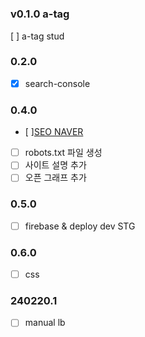 #

### v0.1.0 a-tag
[ ] a-tag stud


### 0.2.0
- [x] search-console

### 0.4.0
- [ ][SEO NAVER](https://github.com/yjinlee99/yjinlee99.github.io/issues/4)
- [ ] robots.txt 파일 생성
- [ ] 사이트 설명 추가
- [ ] 오픈 그래프 추가

### 0.5.0 
- [ ] firebase & deploy dev STG

### 0.6.0
- [ ] css 

### 240220.1
- [ ] manual lb
